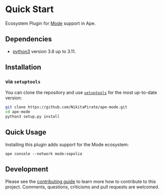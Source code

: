 # Quick Start

Ecosystem Plugin for [Mode](https://www.mode.network/) support in Ape.

## Dependencies

- [python3](https://www.python.org/downloads) version 3.8 up to 3.11.

## Installation

### via `setuptools`

You can clone the repository and use [`setuptools`](https://github.com/pypa/setuptools) for the most up-to-date version:

```bash
git clone https://github.com/NikitaPirate/ape-mode.git
cd ape-mode
python3 setup.py install
```

## Quick Usage

Installing this plugin adds support for the Mode ecosystem:

```
ape console --network mode:sepolia
```

## Development

Please see the [contributing guide](CONTRIBUTING.md) to learn more how to contribute to this project.
Comments, questions, criticisms and pull requests are welcomed.
